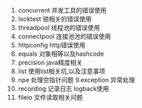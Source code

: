 1. concurrent  并发工具的错误使用
2. locktest 锁相关的错误使用 
3. threadpool  线程池的错误使用
3. connectpool  连接池池的错误使用
4. httpconfig  http错误使用
5. equals    对象相等以及hashcode  
6. precision  java精度相关
7. list  使用list相关坑,以及注意事项
8. npe  处理空指针问题
9.exception 异常处理
10. recordlog 记录日志 logback使用
11. fileio 文件读取相关问题
